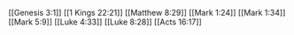 [[Genesis 3:1]]
[[1 Kings 22:21]]
[[Matthew 8:29]]
[[Mark 1:24]]
[[Mark 1:34]]
[[Mark 5:9]]
[[Luke 4:33]]
[[Luke 8:28]]
[[Acts 16:17]]
